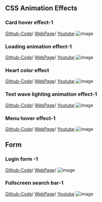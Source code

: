 ## CSS Animation Effects

### Card hover effect-1
[Github-Code](https://github.com/jjyoon-dev/yotube_project/tree/master/css_animation_effect/card_hover_effect-1)/
[WebPage](https://jjyoon-dev.github.io/portfolio/css_animation_effect/card_hover_effect-1/index.html)/
[Youtube](https://youtu.be/byouveQRdFU)
![image](https://github.com/jjyoon-dev/yotube_project/blob/master/css_animation_effect/thumbnail/card_hover_effect-1_thumbnai.png?raw=true)

### Loading animation effect-1
[Github-Code](https://github.com/jjyoon-dev/youtube_project/tree/master/css_animation_effect/loading_animation_effect-1)/
[WebPage](https://jjyoon-dev.github.io/portfolio/css_animation_effect/loading_animation_effect-1/index.html)/
[Youtube](https://youtu.be/XTyUWReFhuw)
![image](https://github.com/jjyoon-dev/yotube_project/blob/master/css_animation_effect/thumbnail/loading_animation_effect-1_thumbnail.PNG?raw=true)

### Heart color effect
[Github-Code](https://github.com/jjyoon-dev/youtube_project/tree/master/css_animation_effect/heart_color_change)/
[WebPage](https://jjyoon-dev.github.io/portfolio/css_animation_effect/heart_color_change/index.html)/
[Youtube](https://youtu.be/xWwrdb2LG-8)
![image](https://github.com/jjyoon-dev/yotube_project/blob/master/css_animation_effect/thumbnail/heart_color_change_thumbnail.PNG?raw=true)

### Text wave lighting animation effect-1
[Github-Code](https://github.com/jjyoon-dev/youtube_project/tree/master/css_animation_effect/text_wave_animation-1)/
[WebPage](https://jjyoon-dev.github.io/portfolio/css_animation_effect/text_wave_animation-1/index.html)/
[Youtube](https://youtu.be/yQnyFV8ag0g)
![image](https://github.com/jjyoon-dev/yotube_project/blob/master/css_animation_effect/thumbnail/text_wave_lighting_animation_effect_thumbnail.PNG?raw=true)

### Menu hover effect-1
[Github-Code](https://github.com/jjyoon-dev/youtube_project/tree/master/css_animation_effect/menu_hover_effect-1)/
[WebPage](https://jjyoon-dev.github.io/portfolio/css_animation_effect/menu_hover_effect-1/index.html)/
[Youtube](https://youtu.be/nm9wPnB_04g)
![image](https://github.com/jjyoon-dev/youtube_project/blob/master/css_animation_effect/thumbnail/menu_hover_effect-1.png?raw=true)



## Form

### Login form -1
[Github-Code](https://github.com/jjyoon-dev/youtube_project/tree/master/form/login_form-1)/
[WebPage](https://jjyoon-dev.github.io/portfolio/login_form/tutorial-1/login.html)/
![image](https://github.com/jjyoon-dev/youtube_project/blob/master/form/thumbnail/login_form-1.PNG?raw=true)

### Fullscreen search bar-1
[Github-Code](https://github.com/jjyoon-dev/youtube_project/tree/master/form/fullscreen_search_bar-1)/
[WebPage](https://jjyoon-dev.github.io/portfolio/form/fullscreen_search_bar-1/index.html)/
[Youtube](https://youtu.be/4PIZd2gFvVQ)
![image](https://github.com/jjyoon-dev/youtube_project/blob/master/form/thumbnail/fullscreen_search_bar-1.PNG?raw=true)

